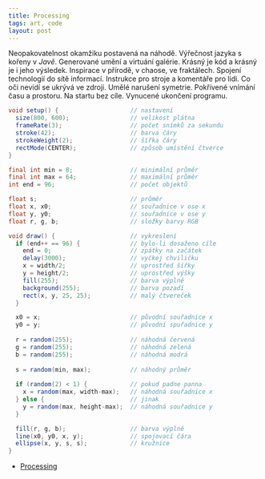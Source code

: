 ```yaml
---
title: Processing
tags: art, code
layout: post
---
```


<script src="/src/p5.js"></script>
<script src="/src/spoje.js"></script>
<div id="spoje"></div>

Neopakovatelnost okamžiku postavená na náhodě. Výřečnost jazyka s kořeny v *Javě*. Generované umění a virtuání galérie. Krásný je kód a krásný je i jeho výsledek. Inspirace v přírodě, v chaose, ve fraktálech. Spojení technologií do sítě informací. Instrukce pro stroje a komentáře pro lidi. Co oči nevidí se ukrývá ve zdroji. Umělé narušení symetrie. Pokřivené vnímání času a prostoru. Na startu bez cíle. Vynucené ukončení programu.

```java
void setup() {                    // nastavení
  size(800, 600);                 // velikost plátna
  frameRate(3);                   // počet snímků za sekundu
  stroke(42);                     // barva čáry
  strokeWeight(2);                // šířka čáry
  rectMode(CENTER);               // způsob umístění čtverce
}

final int min = 8;                // minimální průměr
final int max = 64;               // maximální průměr
int end = 96;                     // počet objektů

float s;                          // průměr
float x, x0;                      // souřadnice v ose x
float y, y0;                      // souřadnice v ose y
float r, g, b;                    // složky barvy RGB

void draw() {                     // vykreslení
  if (end++ == 96) {              // bylo-li dosaženo cíle
    end = 0;                      // zpátky na začátek
    delay(3000);                  // vyčkej chviličku
    x = width/2;                  // uprostřed šířky
    y = height/2;                 // uprostřed výšky
    fill(255);                    // barva výplně
    background(255);              // barva pozadí
    rect(x, y, 25, 25);           // malý čtvereček
  }

  x0 = x;                         // původní souřadnice x
  y0 = y;                         // původní spuřadnice y
  
  r = random(255);                // náhodná červená
  g = random(255);                // náhodná zelená
  b = random(255);                // náhodná modrá
  
  s = random(min, max);           // náhodný průměr
  
  if (random(2) < 1) {            // pokud padne panna
    x = random(max, width-max);   // náhodná souřadnice x
  } else {                        // jinak
    y = random(max, height-max);  // náhodná souřadnice y
  }

  fill(r, g, b);                  // barva výplně
  line(x0, y0, x, y);             // spojovací čára
  ellipse(x, y, s, s);            // kružnice
}
```

* [Processing](https://processing.org/)

